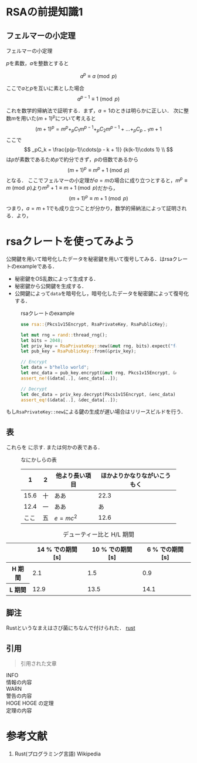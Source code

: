 # RSAの前提知識1

## フェルマーの小定理

<div class="theorem">
  <div class="caption">
    フェルマーの小定理
  </div>

$p$を素数，$a$を整数とすると
  <figure>
    <figcaption class="math-label" id="eq-fermat" style="top:0.7em"></figcaption>

  $$
      a^p \equiv a \pmod{p}
  $$

  </figure>

ここで$a$と$p$を互いに素とした場合
$$
  a^{p-1} \equiv 1 \pmod{p}
$$

</div>

これを数学的帰納法で証明する．まず，$a = 1$のときは明らかに正しい．
次に整数$m$を用いた$(m+1)^p$について考えると
$$
 (m + 1) ^p = m^p + _pC_1m^{p-1} + _pC_{2}m^{p-1} + \ldots + _{p}C_{p-1}m + 1
$$
ここで
$$
  _pC_k = \frac{p(p-1)\cdots(p - k + 1)}
  {k(k-1)\cdots 1} \\
$$
は$p$が素数であるため$p$で約分できず，$p$の倍数であるから
$$
  (m + 1)^p \equiv m^p + 1 \pmod{p}
$$
となる．
ここでフェルマーの小定理が$a = m$の場合に成り立つとすると，$m^p \equiv m \pmod{p}$より$m^p + 1 \equiv m + 1 \pmod{p}$だから，
$$
  (m + 1)^p \equiv m + 1 \pmod{p}
$$
つまり，$a = m + 1$でも成り立つことが分かり，数学的帰納法によって証明される．<a href="#eq-fermat" data-ref="eq"></a>より，

# rsaクレートを使ってみよう

公開鍵を用いて暗号化したデータを秘密鍵を用いて復号してみる．<a href="#code-rsa-example" data-ref="code"></a>はrsaクレートのexampleである．

- 秘密鍵をOS乱数によって生成する．
- 秘密鍵から公開鍵を生成する．
- 公開鍵によって`data`を暗号化し，暗号化したデータを秘密鍵によって復号化する．

<figure>
<figcaption id="code-rsa-example">rsaクレートのexample</figcaption>

```rust
use rsa::{Pkcs1v15Encrypt, RsaPrivateKey, RsaPublicKey};

let mut rng = rand::thread_rng();
let bits = 2048;
let priv_key = RsaPrivateKey::new(&mut rng, bits).expect("failed to generate a key");
let pub_key = RsaPublicKey::from(&priv_key);

// Encrypt
let data = b"hello world";
let enc_data = pub_key.encrypt(&mut rng, Pkcs1v15Encrypt, &data[..]).expect("failed to encrypt");
assert_ne!(&data[..], &enc_data[..]);

// Decrypt
let dec_data = priv_key.decrypt(Pkcs1v15Encrypt, &enc_data).expect("failed to decrypt");
assert_eq!(&data[..], &dec_data[..]);
```

</figure>

もし`RsaPrivateKey::new`による鍵の生成が遅い場合はリリースビルドを行う．

## 表

これらを<a href="#table-duty-cycle" data-ref="tbl"></a> に示す.
また<a href="#table-nanika-hyou" data-ref="tbl"></a>は何かの表である．

<figure>
<figcaption id="table-nanika-hyou">なにかしらの表</figcaption>

| 1          | 2 | 他より長い項目 | ほかよりかなりながいこうもく |
|----------------|-------|---------------------|--------------------------------|
| 15.6           | 十    | ああ          | 22.3                           |
| 12.4           | 一    | ああ             |     あ    |
| ここ | 五    | $e = mc^2$ | 12.6|

</figure>

<table>
  <caption id="table-duty-cycle">デューティー比と H/L 期間</caption>
  <thead>
    <tr>
      <th></th> <th>14 % での期間 [s]</th> <th>10 % での期間 [s]</th> <th>6 % での期間 [s]</th>
    </tr>
  </thead>
  <tbody class="right">
    <tr>
      <th>H 期間</th> <td>2.1</td> <td>1.5</td> <td>0.9</td>
    </tr>
    <tr>
      <th>L 期間</th> <td>12.9</td> <td>13.5</td> <td>14.1</td>
    </tr>
  </tbody>
</table>

## 脚注

Rustというなまえはさび菌にちなんで付けられた．<span class="footnote">
[rust](https://www.reddit.com/r/rust/comments/27jvdt/internet_archaeology_the_definitive_endall_source/)
</span>

## 引用

> 引用された文章

<div class="info">
  <div class="caption">INFO</div>
  情報の内容
</div>

<div class="warn">
  <div class="caption">WARN</div>
  警告の内容
</div>

<div class="theorem">
  <div class="caption">HOGE HOGE の定理</div>
  定理の内容
</div>

# 参考文献

<ol class="cite-items">
  <li id="cite-rust-wiki">Rust(プログラミング言語) Wikipedia</li>
</ol>
